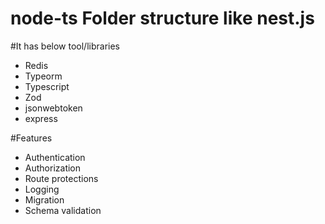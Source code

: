 # node-ts Folder structure like nest.js

#It has below tool/libraries

- Redis
- Typeorm
- Typescript
- Zod
- jsonwebtoken
- express

#Features

- Authentication
- Authorization
- Route protections
- Logging
- Migration
- Schema validation
